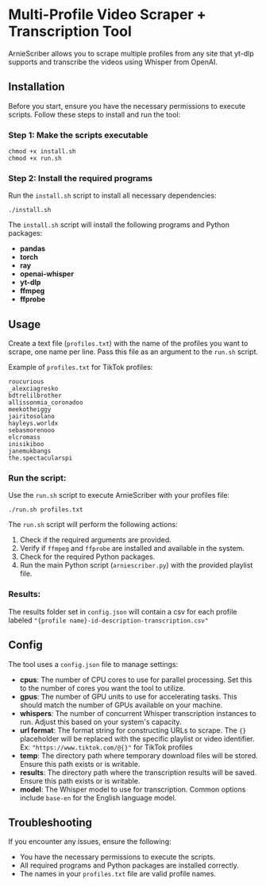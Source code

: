 # Multi-Profile Video Scraper + Transcription Tool

ArnieScriber allows you to scrape multiple profiles from any site that yt-dlp supports and transcribe the videos using Whisper from OpenAI.

## Installation

Before you start, ensure you have the necessary permissions to execute scripts. Follow these steps to install and run the tool:

### Step 1: Make the scripts executable

`chmod +x install.sh`<br />
`chmod +x run.sh` 

### Step 2: Install the required programs

Run the `install.sh` script to install all necessary dependencies:

`./install.sh` 

The `install.sh` script will install the following programs and Python packages:

-   **pandas**
-   **torch**
-   **ray**
-   **openai-whisper**
-   **yt-dlp**
-   **ffmpeg**
-   **ffprobe**


## Usage

Create a text file (`profiles.txt`) with the name of the profiles you want to scrape, one name per line. Pass this file as an argument to the `run.sh` script.

Example of `profiles.txt` for TikTok profiles:

`roucurious`<br />
`_alexciagresko`<br />
`bdtrelilbrother`<br />
`allissonmia_coronadoo`<br />
`meekotheiggy`<br />
`jairitosolano`<br />
`hayleys.worldx`<br />
`sebasmorenooo`<br />
`elcromass`<br />
`inisikiboo`<br />
`janemukbangs`<br />
`the.spectacularspi`<br />

### Run the script:
Use the `run.sh` script to execute ArnieScriber with your profiles file:

`./run.sh profiles.txt` 

The `run.sh` script will perform the following actions:

1.  Check if the required arguments are provided.
2.  Verify if `ffmpeg` and `ffprobe` are installed and available in the system.
3.  Check for the required Python packages.
4.  Run the main Python script (`arniescriber.py`) with the provided playlist file.

### Results:
The results folder set in `config.json` will contain a csv for each profile labeled `"{profile name}-id-description-transcription.csv"`

## Config
The tool uses a `config.json` file to manage settings:

-   **cpus**: The number of CPU cores to use for parallel processing. Set this to the number of cores you want the tool to utilize.
-   **gpus**: The number of GPU units to use for accelerating tasks. This should match the number of GPUs available on your machine.
-   **whispers**: The number of concurrent Whisper transcription instances to run. Adjust this based on your system's capacity.
-   **url format**: The format string for constructing URLs to scrape. The `{}` placeholder will be replaced with the specific playlist or video identifier. Ex: `"https://www.tiktok.com/@{}"` for TikTok profiles
-   **temp**: The directory path where temporary download files will be stored. Ensure this path exists or is writable.
-   **results**: The directory path where the transcription results will be saved. Ensure this path exists or is writable.
-   **model**: The Whisper model to use for transcription. Common options include `base-en` for the English language model.

## Troubleshooting

If you encounter any issues, ensure the following:

-   You have the necessary permissions to execute the scripts.
-   All required programs and Python packages are installed correctly.
-   The names in your `profiles.txt` file are valid profile names.

